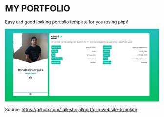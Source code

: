 # MY PORTFOLIO

Easy and good looking portfolio template for you (using php)!

![alt text](image.png)

Source: https://github.com/saileshrijal/portfolio-website-template

